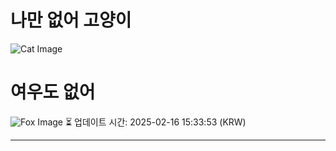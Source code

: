 
# 나만 없어 고양이

![Cat Image](https://cdn2.thecatapi.com/images/MTgwMjkyNA.jpg)

# 여우도 없어
![Fox Image](https://randomfox.ca/images/72.jpg)
⏳ 업데이트 시간: 2025-02-16 15:33:53 (KRW)

---
